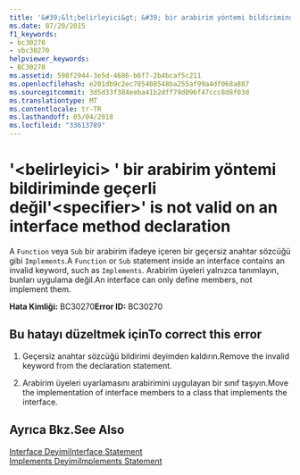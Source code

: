 ```yaml
---
title: '&#39;&lt;belirleyici&gt; &#39; bir arabirim yöntemi bildiriminde geçerli değil'
ms.date: 07/20/2015
f1_keywords:
- bc30270
- vbc30270
helpviewer_keywords:
- BC30270
ms.assetid: 598f2944-3e5d-4686-b6f7-2b4bcaf5c211
ms.openlocfilehash: e201db9c2ec785408548ba255af99a4df068a887
ms.sourcegitcommit: 3d5d33f384eeba41b2dff79d096f47ccc8d8f03d
ms.translationtype: MT
ms.contentlocale: tr-TR
ms.lasthandoff: 05/04/2018
ms.locfileid: "33613789"
---
```

# <a name="39ltspecifiergt39-is-not-valid-on-an-interface-method-declaration"></a><span data-ttu-id="f03b6-102">&#39;&lt;belirleyici&gt; &#39; bir arabirim yöntemi bildiriminde geçerli değil</span><span class="sxs-lookup"><span data-stu-id="f03b6-102">&#39;&lt;specifier&gt;&#39; is not valid on an interface method declaration</span></span>
<span data-ttu-id="f03b6-103">A `Function` veya `Sub` bir arabirim ifadeye içeren bir geçersiz anahtar sözcüğü gibi `Implements`.</span><span class="sxs-lookup"><span data-stu-id="f03b6-103">A `Function` or `Sub` statement inside an interface contains an invalid keyword, such as `Implements`.</span></span> <span data-ttu-id="f03b6-104">Arabirim üyeleri yalnızca tanımlayın, bunları uygulama değil.</span><span class="sxs-lookup"><span data-stu-id="f03b6-104">An interface can only define members, not implement them.</span></span>  
  
 <span data-ttu-id="f03b6-105">**Hata Kimliği:** BC30270</span><span class="sxs-lookup"><span data-stu-id="f03b6-105">**Error ID:** BC30270</span></span>  
  
## <a name="to-correct-this-error"></a><span data-ttu-id="f03b6-106">Bu hatayı düzeltmek için</span><span class="sxs-lookup"><span data-stu-id="f03b6-106">To correct this error</span></span>  
  
1.  <span data-ttu-id="f03b6-107">Geçersiz anahtar sözcüğü bildirimi deyimden kaldırın.</span><span class="sxs-lookup"><span data-stu-id="f03b6-107">Remove the invalid keyword from the declaration statement.</span></span>  
  
2.  <span data-ttu-id="f03b6-108">Arabirim üyeleri uyarlamasını arabirimini uygulayan bir sınıf taşıyın.</span><span class="sxs-lookup"><span data-stu-id="f03b6-108">Move the implementation of interface members to a class that implements the interface.</span></span>  
  
## <a name="see-also"></a><span data-ttu-id="f03b6-109">Ayrıca Bkz.</span><span class="sxs-lookup"><span data-stu-id="f03b6-109">See Also</span></span>  
 [<span data-ttu-id="f03b6-110">Interface Deyimi</span><span class="sxs-lookup"><span data-stu-id="f03b6-110">Interface Statement</span></span>](../../visual-basic/language-reference/statements/interface-statement.md)  
 [<span data-ttu-id="f03b6-111">Implements Deyimi</span><span class="sxs-lookup"><span data-stu-id="f03b6-111">Implements Statement</span></span>](../../visual-basic/language-reference/statements/implements-statement.md)
